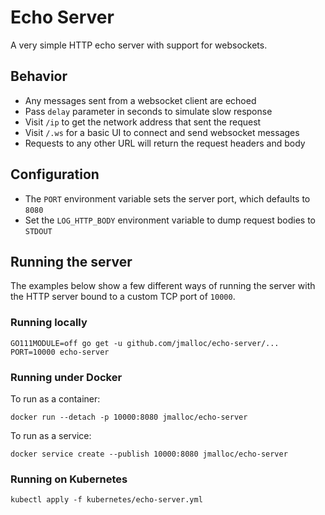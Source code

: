 # Echo Server

A very simple HTTP echo server with support for websockets.

## Behavior
- Any messages sent from a websocket client are echoed
- Pass `delay` parameter in seconds to simulate slow response
- Visit `/ip` to get the network address that sent the request
- Visit `/.ws` for a basic UI to connect and send websocket messages
- Requests to any other URL will return the request headers and body

## Configuration

- The `PORT` environment variable sets the server port, which defaults to `8080`
- Set the `LOG_HTTP_BODY` environment variable to dump request bodies to `STDOUT`

## Running the server

The examples below show a few different ways of running the server with the HTTP
server bound to a custom TCP port of `10000`.

### Running locally

```
GO111MODULE=off go get -u github.com/jmalloc/echo-server/...
PORT=10000 echo-server
```

### Running under Docker

To run as a container:

```
docker run --detach -p 10000:8080 jmalloc/echo-server
```

To run as a service:

```
docker service create --publish 10000:8080 jmalloc/echo-server
```

### Running on Kubernetes

```
kubectl apply -f kubernetes/echo-server.yml
```
